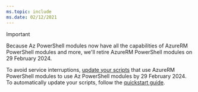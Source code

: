 ```yaml
---
ms.topic: include
ms.date: 02/12/2021
---
```


> [!IMPORTANT]
> Because Az PowerShell modules now have all the capabilities of AzureRM PowerShell modules and more,
> we'll retire AzureRM PowerShell modules on 29 February 2024.
>
> To avoid service interruptions, [update your scripts](https://aka.ms/azpsmigrate) that use AzureRM
> PowerShell modules to use Az PowerShell modules by 29 February 2024. To automatically update your
> scripts, follow the [quickstart guide](/powershell/azure/quickstart-migrate-azurerm-to-az-automatically).
